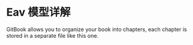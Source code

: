 # Eav 模型详解

GitBook allows you to organize your book into chapters, each chapter is stored in a separate file like this one.

